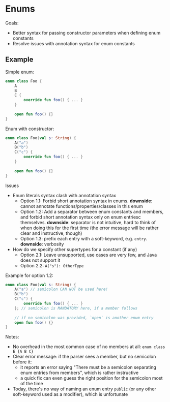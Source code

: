 # Enums

Goals:
* Better syntax for passing constructor parameters when defining enum constants
* Resolve issues with annotation syntax for enum constants

## Example

Simple enum:
``` kotlin
enum class Foo {
    A
    B
    C {
        override fun foo() { ... }
    }
  
    open fun foo() {}
}
```

Enum with constructor:
``` kotlin
enum class Foo(val s: String) {
    A("a")
    B("b")
    C("c") {
        override fun foo() { ... }
    }
  
    open fun foo() {}
}
```

Issues
* Enum literals syntax clash with annotation syntax
    * Option 1.1: Forbid short annotation syntax in enums. **downside**: cannot annotate functions/properties/classes in this enum
    * Option 1.2: Add a separator between enum constants and members, and forbid short annotation syntax only on enum entriesc themselves. **downside**: separator is not intuitive, hard to think of when doing this for the first time (the error message will be rather clear and instructive, though)
    * Option 1.3: prefix each entry with a soft-keyword, e.g. `entry`. **downside**: verbosity
* How do we specify other supertypes for a constant (if any)
    * Option 2.1: Leave unsupported, use cases are very few, and Java does not support it
    * Option 2.2: `A("s"): OtherType`

Example for option 1.2:

``` kotlin
enum class Foo(val s: String) {
    A("a") // semicolon CAN NOT be used here!
    B("b")
    C("c") {
        override fun foo() { ... }
    }; // semicolon is MANDATORY here, if a member follows
  
    // if no semicolon was provided, `open` is another enum entry
    open fun foo() {}
}
```

Notes:
* No overhead in the most common case of no members at all: `enum class E {A B C}`
* Clear error message: if the parser sees a member, but no semicolon before it:
    * it reports an error saying "There must be a semicolon separating enum entries from members", which is rather instructive
    * a quick fix can even guess the right position for the semicolon most of the time
* Today, there's no way of naming an enum entry `public` (or any other soft-keyword used as a modifier), which is unfortunate
